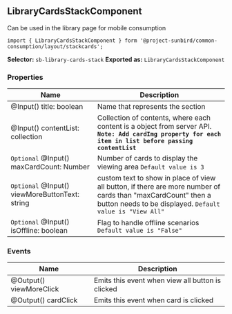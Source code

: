 
## LibraryCardsStackComponent
Can be used in the library page for mobile consumption

`import { LibraryCardsStackComponent } form '@project-sunbird/common-consumption/layout/stackcards';`

**Selector:** `sb-library-cards-stack`
**Exported as:** `LibraryCardsStackComponent`

### Properties

|Name| Description |
|--|--|
|@Input() title: boolean| Name that represents the section |
|@Input() contentList: collection<content>| Collection of contents, where each content is a object from server API. **` Note: Add cardImg property for each item in list before passing contentList`** |
|`Optional` @Input() maxCardCount: Number| Number of cards to display the viewing area `Default value is 3`|
|`Optional` @Input() viewMoreButtonText: string| custom text to show in place of view all button, if there are more number of cards than "maxCardCount" then a button needs to be displayed. `Default value is "View All"`|
|`Optional` @Input() isOffline: boolean|Flag to handle offline scenarios `Default value is "False"`|

### Events
|Name| Description |
|--|--|
|@Output() viewMoreClick| Emits this event when view all button is clicked |
|@Output() cardClick| Emits this event when card is clicked |
